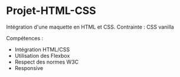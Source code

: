 # Projet-HTML-CSS

Intégration d'une maquette en HTML et CSS.
Contrainte : CSS vanilla

Compétences : 

- Intégration HTML/CSS
- Utilisation des Flexbox
- Respect des normes W3C
- Responsive 
